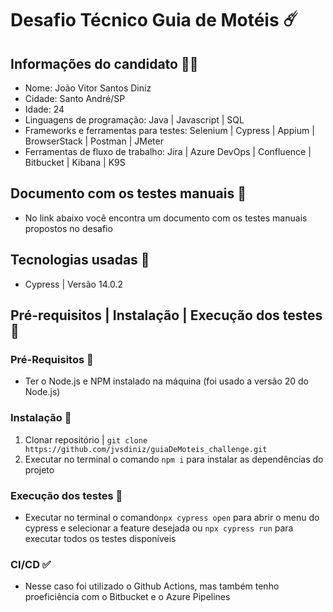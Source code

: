 # Desafio Técnico Guia de Motéis ☄️

## Informações do candidato 🧑‍💼
- Nome: João Vitor Santos Diniz
- Cidade: Santo André/SP
- Idade: 24
- Linguagens de programação: Java | Javascript | SQL 
- Frameworks e ferramentas para testes: Selenium | Cypress | Appium | BrowserStack | Postman | JMeter
- Ferramentas de fluxo de trabalho: Jira | Azure DevOps | Confluence | Bitbucket | Kibana | K9S

## Documento com os testes manuais 📄

- No link abaixo você encontra um documento com os testes manuais propostos no desafio


## Tecnologias usadas 🔧
- Cypress | Versão 14.0.2

## Pré-requisitos | Instalação | Execução dos testes 📝

### Pré-Requisitos 📝
- Ter o Node.js e NPM instalado na máquina (foi usado a versão 20 do Node.js)

### Instalação 📝
1. Clonar repositório | `git clone https://github.com/jvsdiniz/guiaDeMoteis_challenge.git`
2. Executar no terminal o comando `npm i` para instalar as dependências do projeto

### Execução dos testes 📝
- Executar no terminal o comando`npx cypress open` para abrir o menu do cypress e selecionar a feature desejada ou `npx cypress run` para executar todos os testes disponíveis

### CI/CD ✅
- Nesse caso foi utilizado o Github Actions, mas também tenho proeficiência com o Bitbucket e o Azure Pipelines